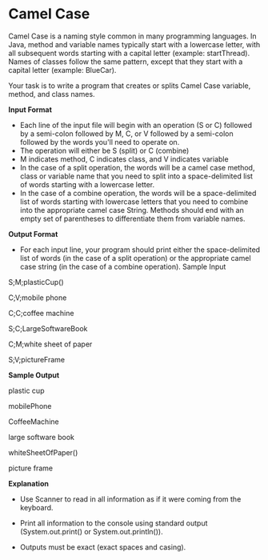 
# Camel Case

Camel Case is a naming style common in many programming languages. In Java, method and variable names typically start with a lowercase letter, with all subsequent words starting with a capital letter (example: startThread). Names of classes follow the same pattern, except that they start with a capital letter (example: BlueCar).

Your task is to write a program that creates or splits Camel Case variable, method, and class names.

**Input Format**

- Each line of the input file will begin with an operation (S or C) followed by a semi-colon followed by M, C, or V followed by a semi-colon followed by the words you'll need to operate on.
- The operation will either be S (split) or C (combine)
- M indicates method, C indicates class, and V indicates variable
- In the case of a split operation, the words will be a camel case method, class or variable name that you need to split into a space-delimited list of words starting with a lowercase letter.
- In the case of a combine operation, the words will be a space-delimited list of words starting with lowercase letters that you need to combine into the appropriate camel case String. Methods should end with an empty set of parentheses to differentiate them from variable names.

**Output Format**

- For each input line, your program should print either the space-delimited list of words (in the case of a split operation) or the appropriate camel case string (in the case of a combine operation).
Sample Input

S;M;plasticCup()

C;V;mobile phone

C;C;coffee machine

S;C;LargeSoftwareBook

C;M;white sheet of paper

S;V;pictureFrame

**Sample Output**

plastic cup

mobilePhone

CoffeeMachine

large software book

whiteSheetOfPaper()

picture frame

**Explanation**

- Use Scanner to read in all information as if it were coming from the keyboard.

- Print all information to the console using standard output (System.out.print() or System.out.println()).

- Outputs must be exact (exact spaces and casing).

